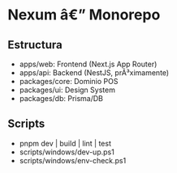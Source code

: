 ﻿# Nexum â€” Monorepo

## Estructura
- apps/web: Frontend (Next.js App Router)
- apps/api: Backend (NestJS, prÃ³ximamente)
- packages/core: Dominio POS
- packages/ui: Design System
- packages/db: Prisma/DB

## Scripts
- pnpm dev | build | lint | test
- scripts/windows/dev-up.ps1
- scripts/windows/env-check.ps1
